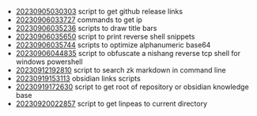 - [20230905030303](/zet/20230905030303/README.md) script to get github release links
- [20230906033727](/zet/20230906033727/README.md) commands to get ip
- [20230906035236](/zet/20230906035236/README.md) scripts to draw title bars
- [20230906035650](/zet/20230906035650/README.md) script to print reverse shell snippets
- [20230906035744](/zet/20230906035744/README.md) scripts to optimize alphanumeric base64
- [20230906044835](/zet/20230906044835/README.md) script to obfuscate a nishang reverse tcp shell for windows powershell
- [20230912192810](/zet/20230912192810/README.md) script to search zk markdown in command line
- [20230919153113](/zet/20230919153113/README.md) obsidian links scripts
- [20230919172630](/zet/20230919172630/README.md) script to get root of repository or obsidian knowledge base
- [20230920022857](/zet/20230920022857/README.md) script to get linpeas to current directory
